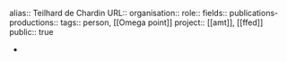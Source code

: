 alias:: Teilhard de Chardin
URL::
organisation::
role::
fields::
publications-productions:: 
tags:: person, [[Omega point]] 
project:: [[amt]], [[ffed]] 
public:: true

-